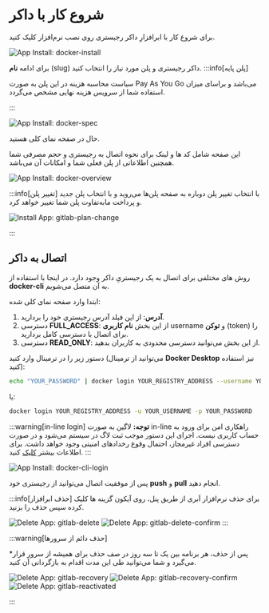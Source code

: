 # شروع کار با داکر

برای شروع کار با ابرافزارِ داکر رجیستری روی نصب نرم‌افزار کلیک کنید.

![App Install: docker-install](../img/docker-install.png)

برای ادامه **نام** (slug) داکر رجیستری و پلن مورد نیاز را انتخاب کنید.
:::info[پلن پایه]

سیاست محاسبه هزینه در این پلن به صورت Pay As You Go می‌باشد و براسای میزان استفاده شما از سرویس هزینه نهایی مشخص
می‌گردد.

:::

![App Install: docker-spec](../img/docker-spec.png)

حال در صفحه نمای کلی هستید.

این صفحه شامل کد ها و لینک برای نحوه اتصال به رجیستری و حجم مصرفی شما همچنین اطلاعاتی از پلن فعلی شما و امکانات آن می‌باشد.

![App Install: docker-overview](../img/docker-overview.png)

:::info[تغییر پلن]
با انتخاب تغییر پلن دوباره به صفحه پلن‌ها می‌روید و با انتخاب پلن جدید و پرداخت مابه‌تفاوت پلن شما تغییر خواهد کرد.

![Install App: gitlab-plan-change](../img/gitlab-plan-change.png)

:::

## اتصال به داکر

روش های مختلفی برای اتصال به یک رجیستریِ داکر وجود دارد. در اینجا با استفاده از **docker-cli** به آن متصل می‌شویم.

ابتدا وارد صفحه نمای کلی شده:

1. **آدرس**: از این فیلد آدرس رجیستری خود را بردارید.
2. دسترسی **FULL_ACCESS**: از این بخش **نام کاربری** username و **توکن** (token) را برای اتصال با دسترسی کامل بردارید.
3. دسترسی **READ_ONLY**: از این بخش می‌توانید دسترسی محدودی به کاربران بدهید.

دستور زیر را در ترمینال وارد کنید (می‌توانید از ترمینال **Docker Desktop** نیز استفاده کنید):

```bash
echo "YOUR_PASSWORD" | docker login YOUR_REGISTRY_ADDRESS --username YOUR_USERNAME --password-stdin
```

یا:

```bash
docker login YOUR_REGISTRY_ADDRESS -u YOUR_USERNAME -p YOUR_PASSWORD
```

:::warning[in-line login]
**توجه:** لاگین به صورت in-line راهکاری امن برای ورود به حساب کاربری نیست. اجرای این دستور موجب ثبت لاگ در سیستم می‌شود و در صورت دسترسی افراد غیرمجاز، احتمال وقوع رخدادهای امنیتی وجود خواهد داشت. برای اطلاعات بیشتر [کلیک](https://docs.docker.com/reference/cli/docker/login/) کنید.
:::

![App Install: docker-cli-login](../img/docker-cli-login.png)

پس از موفقیت اتصال می‌توانید از رجیستری خود **push** و **pull** انجام دهید.

:::info[حذف ابرافزار]
برای حذف نرم‌افزار اَبری از طریق پنل، روی آیکون گزینه ها کلیک کرده سپس حذف را بزنید.

![Delete App: gitlab-delete](../img/gitlab-delete.png)
![Delete App: gitlab-delete-confirm](../img/gitlab-delete-confirm.png)
:::

:::warning[حذف دائم از سرورها]

\*پس از حذف، هر برنامه بین یک تا سه روز در صف حذف برای همیشه از سرور قرار می‌گیرد و شما می‌توانید طی این مدت اقدام به بازگردانی آن کنید.

![Delete App: gitlab-recovery](../img/gitlab-recovery.png)
![Delete App: gitlab-recovery-confirm](../img/gitlab-recovery-confirm.png)
![Delete App: gitlab-reactivated](../img/gitlab-reactivated.png)

:::
